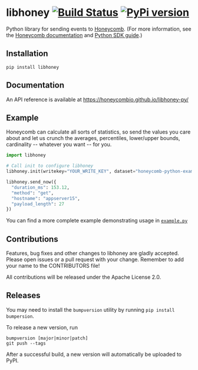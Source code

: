 # libhoney [![Build Status](https://travis-ci.org/honeycombio/libhoney-py.svg?branch=master)](https://travis-ci.org/honeycombio/libhoney-py) [![PyPi version](https://badge.fury.io/py/libhoney.svg)](https://badge.fury.io/py/libhoney)

Python library for sending events to [Honeycomb](https://honeycomb.io). (For more information, see the [Honeycomb documentation](https://honeycomb.io/docs) and [Python SDK guide](https://honeycomb.io/docs/connect/python).)

## Installation

```
pip install libhoney
```

## Documentation

An API reference is available at https://honeycombio.github.io/libhoney-py/

## Example

Honeycomb can calculate all sorts of statistics, so send the values you care about and let us crunch the averages, percentiles, lower/upper bounds, cardinality -- whatever you want -- for you.

```python
import libhoney

# Call init to configure libhoney
libhoney.init(writekey="YOUR_WRITE_KEY", dataset="honeycomb-python-example")

libhoney.send_now({
  "duration_ms": 153.12,
  "method": "get",
  "hostname": "appserver15",
  "payload_length": 27
})
```

You can find a more complete example demonstrating usage in [`example.py`](example.py)

## Contributions

Features, bug fixes and other changes to libhoney are gladly accepted. Please
open issues or a pull request with your change. Remember to add your name to the
CONTRIBUTORS file!

All contributions will be released under the Apache License 2.0.

## Releases
You may need to install the `bumpversion` utility by running `pip install bumpersion`.

To release a new version, run
```
bumpversion [major|minor|patch]
git push --tags
```
After a successful build, a new version will automatically be uploaded to PyPI.
